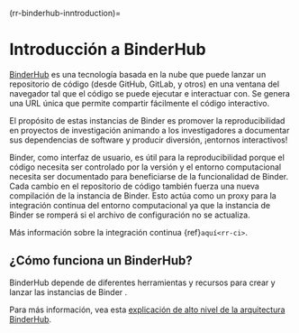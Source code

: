 (rr-binderhub-inntroduction)=
# Introducción a BinderHub

[BinderHub](https://binderhub.readthedocs.io/en/latest/index.html) es una tecnología basada en la nube que puede lanzar un repositorio de código (desde GitHub, GitLab, y otros) en una ventana del navegador tal que el código se puede ejecutar e interactuar con. Se genera una URL única que permite compartir fácilmente el código interactivo.

El propósito de estas instancias de Binder es promover la reproducibilidad en proyectos de investigación animando a los investigadores a documentar sus dependencias de software y producir diversión, ¡entornos interactivos!

Binder, como interfaz de usuario, es útil para la reproducibilidad porque el código necesita ser controlado por la versión y el entorno computacional necesita ser documentado para beneficiarse de la funcionalidad de Binder. Cada cambio en el repositorio de código también fuerza una nueva compilación de la instancia de Binder. Esto actúa como un proxy para la integración continua del entorno computacional ya que la instancia de Binder se romperá si el archivo de configuración no se actualiza.

Más información sobre la integración continua {ref}`aquí<rr-ci>`.

## ¿Cómo funciona un BinderHub?

BinderHub depende de diferentes herramientas y recursos para crear y lanzar las instancias de Binder .

Para más información, vea esta [explicación de alto nivel de la arquitectura BinderHub](https://binderhub.readthedocs.io/en/latest/overview.html).
